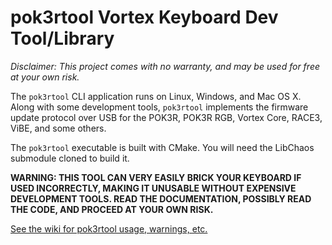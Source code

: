 # pok3rtool Vortex Keyboard Dev Tool/Library

*Disclaimer: This project comes with no warranty, and may be used for free at your own risk.*

The `pok3rtool` CLI application runs on Linux, Windows, and Mac OS X. Along with some development
tools, `pok3rtool` implements the firmware update protocol over USB for the POK3R, POK3R RGB,
Vortex Core, RACE3, ViBE, and some others.

The `pok3rtool` executable is built with CMake. You will need the LibChaos submodule cloned to
build it.

**WARNING: THIS TOOL CAN VERY EASILY BRICK YOUR KEYBOARD IF USED INCORRECTLY, MAKING IT
UNUSABLE WITHOUT EXPENSIVE DEVELOPMENT TOOLS. READ THE DOCUMENTATION, POSSIBLY READ THE
CODE, AND PROCEED AT YOUR OWN RISK.**

[See the wiki for pok3rtool usage, warnings, etc.](https://github.com/pok3r-custom/pok3rtool/wiki)
